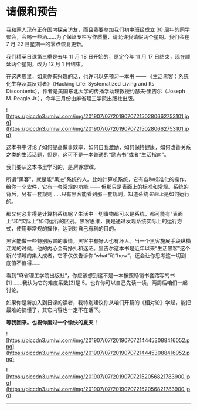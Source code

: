 # 请假和预告

我和家人现在正在国内探亲访友，而且我要参加我们初中班级成立 30 周年的同学聚会，会喝一些酒……为了保证专栏写作质量，请允许我请假两个星期。我们会在 7 月 22 日星期一的零点恢复更新。

我们精英日课第三季是去年 11 月 18 日开始的，原定今年 11 月 17 日结束，现在顺延两个星期，改为 12 月 1 日结束。

在这两周里，如果你有兴趣的话，也许可以先预习一本书 —— 《生活黑客：系统化生存及其反对者》（Hacking Life: Systematized Living and Its Discontents），作者是美国东北大学的传播学助理教授约瑟夫·里吉尔（Joseph M. Reagle Jr.），今年三月份由麻省理工学院出版社出版。

![https://piccdn3.umiwi.com/img/201907/07/201907072150280662753101.jpg](https://piccdn3.umiwi.com/img/201907/07/201907072150280662753101.jpg)

这本书中讨论了如何提高做事效率，如何自我激励，如何保持健康，如何改善关系之类的生活话题，但是，这可不是一本普通的“励志书”或者“生活指南”。

我们要从这本书里学习的，是*黑客思维*。

所谓“黑客”，就是能“黑进”系统的人。比如计算机系统，它有各种标准化的操作，给你一个软件，它有一套常规的功能 —— 但那只是表面上的标准和常规。系统的背后，另有一套规则……只有黑客能看到那一套规则，知道系统*实际上*是如何运行的。

那又何必非得是计算机系统呢？生活中一切事物都可以是系统，都可能有“表面上”和“实际上”如何运行的区别。黑客思维，就是通过发现系统实际上的运行方式，使用非常规的操作，达到对自己有利的目的。

黑客能做一些特别厉害的事情，黑客中有好人也有坏人。当一个黑客施展手段纵横江湖的时候，他的内心会有挣扎和迷茫。里吉尔这本书是近年以来“生活黑客”这个新兴领域的集大成者，它不仅仅告诉你“what”和“how”，还会让你思考这一切到底值不值得……

看到“麻省理工学院出版社”，你应该想到这不是一本按照畅销书套路写的书[1] ……我认为它的难度系数[2]是 5。也许你可以自己先读一读，两周后咱们一起讨论。

如果你是新加入到日课的读者，我特别建议你从咱们开篇的《相对论》学起，能把最难的搞懂了，其它内容也一定不在话下。

 **等我回来。也祝你度过一个愉快的夏天！**

![https://piccdn3.umiwi.com/img/201907/07/201907072144453088416052.png](https://piccdn3.umiwi.com/img/201907/07/201907072144453088416052.png)

![https://piccdn3.umiwi.com/img/201907/07/201907072152056821783900.jpg](https://piccdn3.umiwi.com/img/201907/07/201907072152056821783900.jpg)

---

